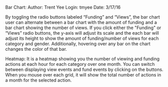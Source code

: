 Bar Chart:
Author: Trent Yee
Login: tmyee
Date: 3/17/16

By toggling the radio buttons labeled “Funding” and “Views”, the bar chart user can alternate between a bar chart with the amount of funding and a bar chart showing the number of views. If you click either the "Funding" or “Views” radio buttons, the y-axis will adjust its scale and the each bar will adjust its height to show the amount of funding/number of views for each category and gender. Additionally, hovering over any bar on the chart changes the color of that bar.


Heatmap:
It is a heatmap showing you the number of viewing and funding actions at each hour for each category over one month. You can switch between displaying view events and fund events by clicking on the buttons. When you mouse over each grid, it will show the total number of actions in a month for the selected action. 


